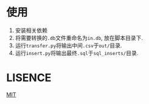 # 使用
1. 安装相关依赖
2. 将需要转换的`.db`文件重命名为`in.db`, 放在脚本目录下.
3. 运行`transfer.py`将输出中间`.csv`于`out/`目录.
4. 运行`insert.py`将输出最终`.sql`于`sql_inserts/`目录.
# LISENCE
[MIT](LISENCE)
